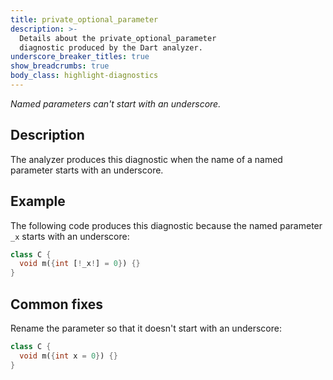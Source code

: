 ```yaml
---
title: private_optional_parameter
description: >-
  Details about the private_optional_parameter
  diagnostic produced by the Dart analyzer.
underscore_breaker_titles: true
show_breadcrumbs: true
body_class: highlight-diagnostics
---
```


_Named parameters can't start with an underscore._

## Description

The analyzer produces this diagnostic when the name of a named parameter
starts with an underscore.

## Example

The following code produces this diagnostic because the named parameter
`_x` starts with an underscore:

```dart
class C {
  void m({int [!_x!] = 0}) {}
}
```

## Common fixes

Rename the parameter so that it doesn't start with an underscore:

```dart
class C {
  void m({int x = 0}) {}
}
```
